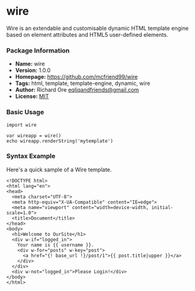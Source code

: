 # wire

Wire is an extendable and customisable dynamic HTML template engine based on element attributes and HTML5 user-defined elements.

### Package Information

- **Name:** wire
- **Version:** 1.0.0
- **Homepage:** https://github.com/mcfriend99/wire
- **Tags:** html, template, template-engine, dynamic, wire
- **Author:** Richard Ore <eqliqandfriends@gmail.com>
- **License:** [MIT](https://github.com/mcfriend99/wire/blob/main/LICENSE)

### Basic Usage

```
import wire

var wireapp = wire()
echo wireapp.renderString('mytemplate')
```

### Syntax Example

Here's a quick sample of a Wire template.

```html5
<!DOCTYPE html>
<html lang="en">
<head>
  <meta charset="UTF-8">
  <meta http-equiv="X-UA-Compatible" content="IE=edge">
  <meta name="viewport" content="width=device-width, initial-scale=1.0">
  <title>Document</title>
</head>
<body>
  <h1>Welcome to OurSite</h1>
  <div w-if="logged_in">
    Your name is {{ username }}.
    <div w-for="posts" w-key="post">
      <a href="{! base_url !}/post/1">{{ post.title|upper }}</a>
    </div>
  </div>
  <div w-not="logged_in">Please Login!</div>
</body>
</html>
```
